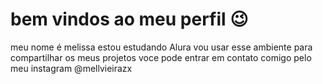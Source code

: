 # bem vindos ao meu perfil 😉
meu nome é melissa
estou estudando Alura
vou usar esse ambiente para compartilhar os meus projetos
voce pode entrar em contato comigo pelo meu instagram
@mellvieirazx
